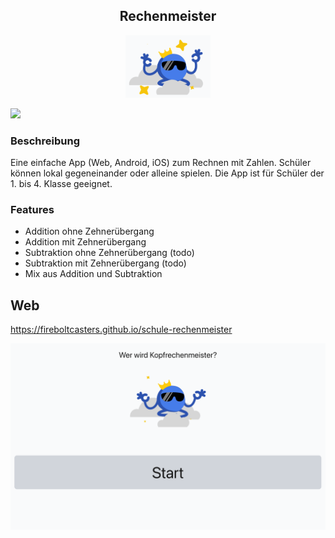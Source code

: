 <h2 align="center">
    Rechenmeister
</h2>

<p align="center">
    <img src="https://raw.githubusercontent.com/FireboltCasters/schule-rechenmeister/master/githubAssets/logo.png" alt="backup" style="height:100px;"/>
</p>

<a href="[https://visitorbadge.io/status?path=https%3A%2F%2Fgithub.com%2FFireboltCasters%2Fschule-rechenmeister](https://github.com/FireboltCasters/schule-rechenmeister)"><img src="https://api.visitorbadge.io/api/visitors?path=https%3A%2F%2Fgithub.com%2FFireboltCasters%2Fschule-rechenmeister&label=Besucher&countColor=%23263759" /></a>

### Beschreibung

Eine einfache App (Web, Android, iOS) zum Rechnen mit Zahlen. Schüler können lokal gegeneinander oder alleine spielen. Die App ist für Schüler der 1. bis 4. Klasse geeignet.

### Features
- Addition ohne Zehnerübergang
- Addition mit Zehnerübergang
- Subtraktion ohne Zehnerübergang (todo)
- Subtraktion mit Zehnerübergang (todo)
- Mix aus Addition und Subtraktion

## Web

https://fireboltcasters.github.io/schule-rechenmeister

[![Teste es hier](https://raw.githubusercontent.com/FireboltCasters/schule-rechenmeister/master/githubAssets/screenshot.png)](https://fireboltcasters.github.io/schule-rechenmeister)
